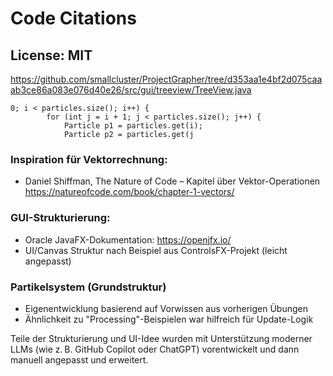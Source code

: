 # Code Citations

## License: MIT
https://github.com/smallcluster/ProjectGrapher/tree/d353aa1e4bf2d075caaab3ce86a083e076d40e26/src/gui/treeview/TreeView.java

```
0; i < particles.size(); i++) {
        for (int j = i + 1; j < particles.size(); j++) {
            Particle p1 = particles.get(i);
            Particle p2 = particles.get(j
```

### Inspiration für Vektorrechnung:
- Daniel Shiffman, The Nature of Code – Kapitel über Vektor-Operationen
  https://natureofcode.com/book/chapter-1-vectors/

### GUI-Strukturierung:
- Oracle JavaFX-Dokumentation: https://openjfx.io/
- UI/Canvas Struktur nach Beispiel aus ControlsFX-Projekt (leicht angepasst)

### Partikelsystem (Grundstruktur)
- Eigenentwicklung basierend auf Vorwissen aus vorherigen Übungen
- Ähnlichkeit zu "Processing"-Beispielen war hilfreich für Update-Logik

Teile der Strukturierung und UI-Idee wurden mit Unterstützung moderner LLMs 
(wie z. B. GitHub Copilot oder ChatGPT) 
vorentwickelt und dann manuell angepasst und erweitert.

